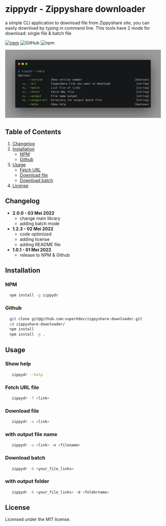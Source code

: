 # zippydr - Zippyshare downloader

a simple CLI application to download file from Zippyshare site, you can easily download by typing in command line. This tools have 2 mode for download: single file & batch file

[![npm](https://badge.fury.io/js/zippydr.svg)](http://badge.fury.io/js/zippydr) ![GitHub](https://img.shields.io/github/license/superXdev/zippyshare-downloader.svg) ![npm](https://img.shields.io/npm/dm/zippydr)

![preview](https://github.com/superXdev/zippyshare-downloader/blob/main/preview.png?raw=true)

## Table of Contents
1. [Changelog](#changelog)
2. [Installation](#installation)
   - [NPM](#npm)
   - [Github](#github)
3. [Usage](#usage)
   - [Fetch URL](#fetch)
   - [Download file](#download-file)
   - [Download batch](#download-batch)
4. [License](#license)

<a name="changelog"></a>
## Changelog
- **2.0.0 - 03 Mei 2022**
  - change main library
  - adding batch mode
- **1.2.3 - 02 Mei 2022**
  - code optimized
  - adding license
  - adding README file
- **1.0.1 - 01 Mei 2022**
  - release to NPM & Github

<a name="installation"></a>
## Installation

<a name="npm"></a>
### NPM
```bash
  npm install -g zippydr
```
<a name="github"></a>
### Github
```bash
  git clone git@github.com:superXdev/zippyshare-downloader.git
  cd zippyshare-downloader/
  npm install
  npm install -g .
```
<a name="usage"></a>
## Usage

### Show help
```bash
   zippydr --help
```
<a name="fetch"></a>
### Fetch URL file
```bash
   zippydr -f <link>
```
<a name="download-file"></a>
### Download file
```bash
   zippydr -u <link>
```

### with output file name
```bash
   zippydr -u <link> -o <filename>
```
<a name="download-batch"></a>
### Download batch
```bash
   zippydr -b <your_file_links>
```

### with output folder
```bash
   zippydr -b <your_file_links> -d <foldername>
```
<a name="license"></a>
## License
Licensed under the MIT license.
